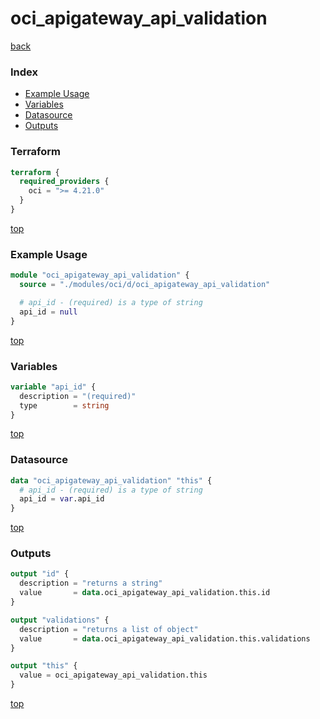 # oci_apigateway_api_validation

[back](../oci.md)

### Index

- [Example Usage](#example-usage)
- [Variables](#variables)
- [Datasource](#datasource)
- [Outputs](#outputs)

### Terraform

```terraform
terraform {
  required_providers {
    oci = ">= 4.21.0"
  }
}
```

[top](#index)

### Example Usage

```terraform
module "oci_apigateway_api_validation" {
  source = "./modules/oci/d/oci_apigateway_api_validation"

  # api_id - (required) is a type of string
  api_id = null
}
```

[top](#index)

### Variables

```terraform
variable "api_id" {
  description = "(required)"
  type        = string
}
```

[top](#index)

### Datasource

```terraform
data "oci_apigateway_api_validation" "this" {
  # api_id - (required) is a type of string
  api_id = var.api_id
}
```

[top](#index)

### Outputs

```terraform
output "id" {
  description = "returns a string"
  value       = data.oci_apigateway_api_validation.this.id
}

output "validations" {
  description = "returns a list of object"
  value       = data.oci_apigateway_api_validation.this.validations
}

output "this" {
  value = oci_apigateway_api_validation.this
}
```

[top](#index)